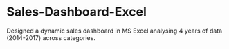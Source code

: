 # Sales-Dashboard-Excel

 Designed a dynamic sales dashboard in MS Excel analysing 4 years of data (2014-2017) across categories. 
